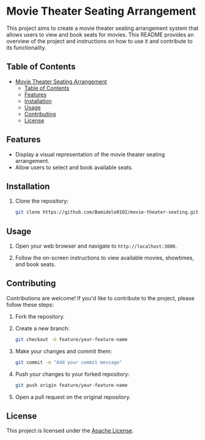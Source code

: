 # Movie Theater Seating Arrangement

This project aims to create a movie theater seating arrangement system that allows users to view and book seats for movies. This README provides an overview of the project and instructions on how to use it and contribute to its functionality.

## Table of Contents

- [Movie Theater Seating Arrangement](#movie-theater-seating-arrangement)
  - [Table of Contents](#table-of-contents)
  - [Features](#features)
  - [Installation](#installation)
  - [Usage](#usage)
  - [Contributing](#contributing)
  - [License](#license)

## Features

- Display a visual representation of the movie theater seating arrangement.
- Allow users to select and book available seats.
<!-- Provide information about the movie, showtimes, and seat availability.
- Support multiple movies and showtimes.-->

## Installation

1. Clone the repository:

    ```bash
    git clone https://github.com/Bamidele0102/movie-theater-seating.git
    ```

<!--2. Install the dependencies:

    ```bash
    npm install
    ```
-->
## Usage

<!-- 1. Start the application:

    ```bash
    npm start
    ```
-->
1. Open your web browser and navigate to `http://localhost:3000`.

2. Follow the on-screen instructions to view available movies, showtimes, and book seats.

## Contributing

Contributions are welcome! If you'd like to contribute to the project, please follow these steps:

1. Fork the repository.

2. Create a new branch:

    ```bash
    git checkout -b feature/your-feature-name
    ```

3. Make your changes and commit them:

    ```bash
    git commit -m "Add your commit message"
    ```

4. Push your changes to your forked repository:

    ```bash
    git push origin feature/your-feature-name
    ```

5. Open a pull request on the original repository.

## License

This project is licensed under the [Apache License](./LICENSE).
